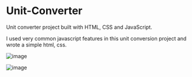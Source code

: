# Unit-Converter
Unit converter project built with HTML, CSS and JavaScript.

I used very common javascript features in this unit conversion project and wrote a simple html, css.

![image](https://user-images.githubusercontent.com/104005289/195409961-4028b1d7-c9b8-4e38-9489-10aad9e37356.png)

![image](https://user-images.githubusercontent.com/104005289/195409983-4f304d43-f152-43f9-b6aa-f08bf1b815e6.png)

